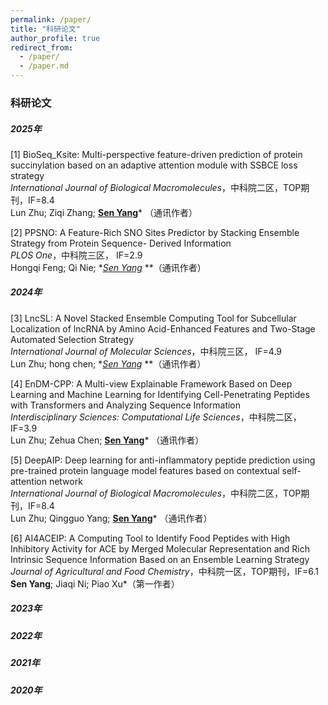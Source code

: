 ```yaml
---
permalink: /paper/
title: "科研论文"
author_profile: true
redirect_from: 
  - /paper/
  - /paper.md
---
```


### 科研论文

##### 2025年

[1]  BioSeq_Ksite: Multi-perspective feature-driven prediction of protein succinylation based on an adaptive attention module with SSBCE loss strategy <br> *International Journal of Biological Macromolecules*，中科院二区，TOP期刊，IF=8.4<br>Lun Zhu; Ziqi Zhang; **<u>Sen Yang</u>***  （通讯作者）

[2]  PPSNO: A Feature-Rich SNO Sites Predictor by Stacking Ensemble Strategy from Protein Sequence-  Derived Information<br>*PLOS One*，中科院三区， IF=2.9<br>Hongqi Feng; Qi Nie;  **<u>Sen Yang</u>*  **（通讯作者）

##### 2024年

[3]  LncSL: A Novel Stacked Ensemble Computing Tool for Subcellular Localization of lncRNA by Amino       Acid-Enhanced Features and Two-Stage Automated Selection Strategy<br>*International Journal of Molecular Sciences*，中科院三区， IF=4.9<br>Lun Zhu; hong chen; **<u>Sen Yang</u>*  **（通讯作者）

[4]  EnDM-CPP: A Multi-view Explainable Framework Based on Deep Learning and Machine Learning for Identifying Cell-Penetrating Peptides with Transformers and Analyzing Sequence Information<br> *Interdisciplinary Sciences: Computational Life Sciences*，中科院二区，IF=3.9<br>Lun Zhu; Zehua Chen; **<u>Sen Yang</u>*** （通讯作者）

[5]  DeepAIP: Deep learning for anti-inflammatory peptide prediction using pre-trained protein language model features based on contextual self-attention network<br>*International Journal of Biological Macromolecules*，中科院二区，TOP期刊，IF=8.4<br>Lun Zhu; Qingguo Yang; **<u>Sen Yang</u>*** （通讯作者）

[6]  AI4ACEIP: A Computing Tool to Identify Food Peptides with High Inhibitory Activity for ACE by Merged Molecular Representation and Rich Intrinsic Sequence Information Based on an Ensemble Learning Strategy<br> *Journal of Agricultural and Food Chemistry*，中科院一区，TOP期刊，IF=6.1<br>**Sen Yang**; Jiaqi Ni; Piao Xu*（第一作者）

##### 2023年

##### 2022年

##### 2021年

##### 2020年
